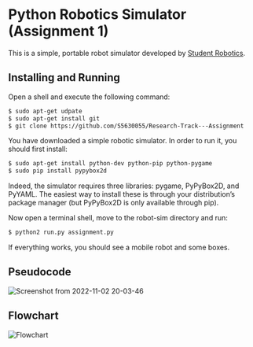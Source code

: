Python Robotics Simulator (Assignment 1)
================================
This is a simple, portable robot simulator developed by [Student Robotics](https://studentrobotics.org).

Installing and Running
----------------------
Open a shell and execute the following command:
```bash
$ sudo apt-get udpate
$ sudo apt-get install git
$ git clone https://github.com/S5630055/Research-Track---Assignment
```

You have downloaded a simple robotic simulator. In order to run it, you should first install:
```bash
$ sudo apt-get install python-dev python-pip python-pygame
$ sudo pip install pypybox2d
```

Indeed, the simulator requires three libraries: pygame, PyPyBox2D, and PyYAML. The easiest way to install these
is through your distribution’s package manager (but PyPyBox2D is only available through pip).

Now open a terminal shell, move to the robot-sim directory and run:
```bash
$ python2 run.py assignment.py
```

If everything works, you should see a mobile robot and some boxes.

Pseudocode
----------------------
![Screenshot from 2022-11-02 20-03-46](https://user-images.githubusercontent.com/117213899/199579402-8467d252-ae96-4d0c-b437-538268a7a320.png)

Flowchart
----------------------
![Flowchart](https://user-images.githubusercontent.com/117213899/199577692-37a57df5-8024-41dd-95b6-675b38e8669f.png)
